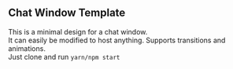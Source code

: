 ## Chat Window Template
This is a minimal design for a chat window.
<br/>
It can easily be modified to host anything. Supports transitions and animations. 
<br/>
Just clone and run ```yarn/npm start```